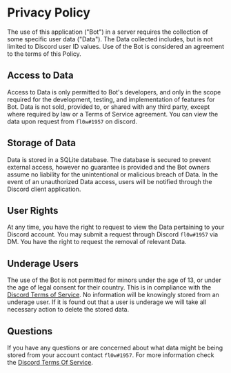 # Privacy Policy

The use of this application ("Bot") in a server requires the collection of some specific user data ("Data"). The Data collected includes, but is not limited to Discord user ID values. Use of the Bot is considered an agreement to the terms of this Policy.

## Access to Data

Access to Data is only permitted to Bot's developers, and only in the scope required for the development, testing, and implementation of features for Bot. Data is not sold, provided to, or shared with any third party, except where required by law or a Terms of Service agreement. You can view the data upon request from `fl0w#1957` on discord.

## Storage of Data

Data is stored in a SQLite database. The database is secured to prevent external access, however no guarantee is provided and the Bot owners assume no liability for the unintentional or malicious breach of Data. In the event of an unauthorized Data access, users will be notified through the Discord client application.

## User Rights

At any time, you have the right to request to view the Data pertaining to your Discord account. You may submit a request through Discord `fl0w#1957` via DM. You have the right to request the removal of relevant Data.

## Underage Users

The use of the Bot is not permitted for minors under the age of 13, or under the age of legal consent for their country. This is in compliance with the [Discord Terms of Service](https://discord.com/terms). No information will be knowingly stored from an underage user. If it is found out that a user is underage we will take all necessary action to delete the stored data.

## Questions

If you have any questions or are concerned about what data might be being stored from your account contact `fl0w#1957`. For more information check the [Discord Terms Of Service](https://discord.com/terms).
